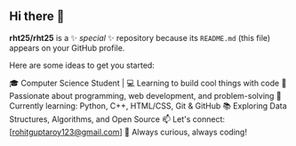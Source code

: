 ## Hi there 👋

**rht25/rht25** is a ✨ _special_ ✨ repository because its `README.md` (this file) appears on your GitHub profile.

Here are some ideas to get you started:

🎓 Computer Science Student | 💻 Learning to build cool things with code
🚀 Passionate about programming, web development, and problem-solving
🌱 Currently learning: Python, C++, HTML/CSS, Git & GitHub
📚 Exploring Data Structures, Algorithms, and Open Source
📫 Let's connect: [rohitguptaroy123@gmail.com]
🔧 Always curious, always coding!

